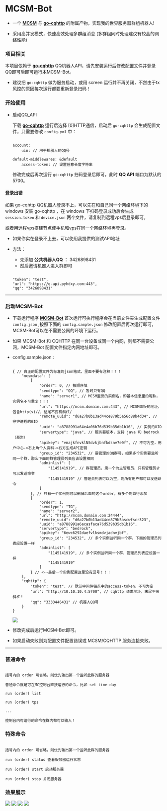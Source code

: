 # MCSM-Bot

- 一个 **[MCSM](https://github.com/MCSManager/MCSManager)** 与 **[go-cqhttp](https://github.com/Mrs4s/go-cqhttp)** 的附属产物，实现我的世界服务器群组机器人!

- 采用高并发模式，快速高效处理多群组消息 (多群组同时处理建议有较高的网络性能)

### 项目相关

本项目依赖于 **[go-cqhttp](https://github.com/Mrs4s/go-cqhttp)** QQ机器人API，请先安装运行后修改配置文件并登录QQ即可后即可运行本MCSM-Bot。

- 建议把 ``go-cqhttp`` 做为服务启动，或用 screen 运行并不再关闭，不然由于tx风控的原因每次运行都要重新登录扫码！

### 开始使用

- 启动QQ_API

    下载 **[go-cqhttp](https://github.com/Mrs4s/go-cqhttp)** 运行后选择 [0]HTTP通信，启动后 `go-cqhttp` 会生成配置文件，只需要修改 `config.yml` 中：

    ```

    account:
        uin: // 用于机器人的QQ号
        
    default-middlewares: &default
        access-token: // 设置任意长度字符串
 
    ```

    修改完成后再次运行 `go-cqhttp` 扫码登录后即可，此时 **QQ API** 端口为默认的5700。

#### 登录出错

如果 go-cqhttp QQ机器人登录不上，可以先在和自己同一个网络环境下的 windows 安装 go-cqhttp ，在 windows 下扫码登录成功后会生成 `session.token` 和 `device.json` 两个文件，请复制到远程vps后登录即可。

或者用远程vps搭建节点使手机和vps在同一个网络环境再登录。

- 如果你实在登录不上去，可以使用我提供的测试API地址
- 方法：
    - 先添加 **公共机器人QQ** ： 3426898431
    - 然后邀请机器人进入群即可

    ```

    "token": "test",
    "url": "https://q-api.pyhdxy.com:443",
    "qq": "3426898431"

    ```

-----

### 启动MCSM-Bot

- 下载运行程序 **[MCSM-Bot](https://github.com/zijiren233/MCSM-Bot/releases)** 
首次运行可执行程序会在当前文件夹生成配置文件 `config.json` ,按照下面的 `config.sample.json` 修改配置后再次运行即可，MCSM-Bot可以在不需要公网的环境下运行。

- 如果 MCSM-Bot 和 CQHTTP 在同一台设备或同一个内网，则都不需要公网，MCSM-Bot 配置文件指定内网地址即可。

- config.sample.json :

    ```

    { // 真正的配置文件为标准的json格式，里面不要有注释！！！
        "mcsmdata": [
            {
                "order": 0, // 按顺序填
                "sendtype": "QQ", // 暂时只有QQ
                "name": "server1", // MCSM里面的实例名，即基本信息里的昵称，实例名不可重复！！！
                "url": "https://mcsm.domain.com:443", // MCSM面板的地址，包含http(s)//，结尾不要有斜杠/
                "remote_uuid": "d6a27b0b13ad44ce879b5a56c88b4d34", // 守护进程的GID
                "uuid": "a8788991a64e4a06b76d539b35db1b16", // 实例的UID
                "servertype": "java", // 服务器版本，支持 java 和 bedrock （基岩）
                "apikey": "vmajkfnvklNSdvkjbnfkdsnv7e0f", // 不可为空，用户中心->右上角个人资料->右方生成API密钥
                "group_id": "234532", // 要管理的QQ群号，如果多个实例要监听同一个群，那么下面的群管理员列表应该设置相同
                "adminlist": [
                    "1145141919", // 群管理员，第一个为主管理员，只有管理员才可以发送命令
                    "1145141919" // 管理员列表可以为空，则所有用户都可以发送命令
                ]
            }, // 只有一个实例则可以删掉后面的这个order，有多个则自行添加
            {
                "order": 1,
                "sendtype": "TG",
                "name": "server2",
                "url": "http://mcsm.domain.com:24444",
                "remote_uuid": "d6a27b0b13ad44ce879b5ascwfscr323",
                "uuid": "a8788991a6acasfaca76d539b35db1b16",
                "servertype": "bedrock",
                "apikey": "6ewc6292daefvlksmdvjadnvjbf",
                "group_id": "234532", // 多个实例监听同一个群，下面的管理员列表应设置一样
                "adminlist": [
                    "1145141919", // 多个实例监听同一个群，管理员列表应设置一样
                    "1145141919"
                ]
            } // <--最后一个实例配置这里没有逗号！！！
        ],
        "cqhttp": {
            "token": "test", // 默认中间件锚点中的access-token，不可为空
            "url": "http://10.10.10.4:5700", // cqhttp 请求地址，末尾不带斜杠！
            "qq": "3333446431" // 机器人QQ号
        }
    }

    ```

    <img src="docs\sc\Sample_4.png" />

- 修改完成后运行MCSM-Bot即可。

- 如果启动失败则为配置文件配置错误或 MCSM/CQHTTP 服务连接失败。

-----

### 普通命令

```

括号内的 order 可省略，则优先输出第一个监听此群的服务器

普通命令就是可在MC控制台直接运行的命令，比如 set time day

run (order) list

run (order) tps

...

控制台内可运行的命令在群内都可以输入！

```

### 特殊命令

```

括号内的 order 可省略，则优先输出第一个监听此群的服务器

run (order) status 查看服务器运行状态

run (order) start 启动服务器

run (order) stop 关闭服务器

```

### 效果展示

<img src="docs\sc\Sample_1.png" />

<img src="docs\sc\Sample_2.png" />

<img src="docs\sc\Sample_3.png" />

<img src="docs\sc\Sample_5.png" />